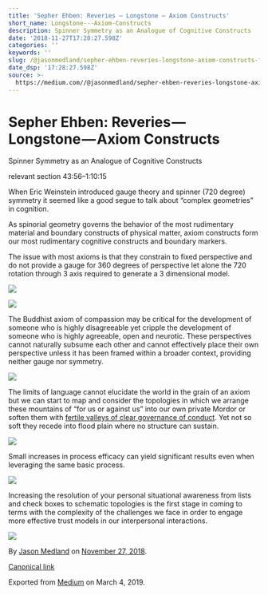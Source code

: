 ```yaml
---
title: 'Sepher Ehben: Reveries — Longstone — Axiom Constructs'
short_name: Longstone---Axiom-Constructs
description: Spinner Symmetry as an Analogue of Cognitive Constructs
date: '2018-11-27T17:28:27.598Z'
categories: ''
keywords: ''
slug: /@jasonmedland/sepher-ehben-reveries-longstone-axiom-constructs-fa97dcfebf01
date_dsp: '17:28:27.598Z'
source: >-
  https://medium.com//@jasonmedland/sepher-ehben-reveries-longstone-axiom-constructs-fa97dcfebf01
---
```


# Sepher Ehben: Reveries — Longstone — Axiom Constructs

Spinner Symmetry as an Analogue of Cognitive Constructs

relevant section 43:56–1:10:15

When Eric Weinstein introduced gauge theory and spinner (720 degree) symmetry it seemed like a good segue to talk about “complex geometries” in cognition.

As spinorial geometry governs the behavior of the most rudimentary material and boundary constructs of physical matter, axiom constructs form our most rudimentary cognitive constructs and boundary markers.

The issue with most axioms is that they constrain to fixed perspective and do not provide a gauge for 360 degrees of perspective let alone the 720 rotation through 3 axis required to generate a 3 dimensional model.

![](https://cdn-images-1.medium.com/max/600/1*j3MWCxVUOv2UgNPcgmT5VQ.png)

![](https://cdn-images-1.medium.com/max/600/1*FM_aiUVv-wfz3c32_jm8vA.png)

The Buddhist axiom of compassion may be critical for the development of someone who is highly disagreeable yet cripple the development of someone who is highly agreeable, open and neurotic. These perspectives cannot naturally subsume each other and cannot effectively place their own perspective unless it has been framed within a broader context, providing neither gauge nor symmetry.

![](https://cdn-images-1.medium.com/max/800/1*QJd_2f5gAe-tTPMP1-HrfQ.jpeg)

The limits of language cannot elucidate the world in the grain of an axiom but we can start to map and consider the topologies in which we arrange these mountains of “for us or against us” into our own private Mordor or soften them with [fertile valleys of clear governance of conduct](https://www.youtube.com/watch?v=o6j5aQhaQR4). Yet not so soft they recede into flood plain where no structure can sustain.

![](https://cdn-images-1.medium.com/max/800/1*aXaK9SipylukLXgLI5oUHw.png)

Small increases in process efficacy can yield significant results even when leveraging the same basic process.

![](https://cdn-images-1.medium.com/max/800/1*GT3O4Oywru6_2nDl1-L7aw.png)

Increasing the resolution of your personal situational awareness from lists and check boxes to schematic topologies is the first stage in coming to terms with the complexity of the challenges we face in order to engage more effective trust models in our interpersonal interactions.

![](https://cdn-images-1.medium.com/max/800/1*Pl2r4EiYdKZnho8fO-WClg.png)

By [Jason Medland](https://medium.com/@jasonmedland) on [November 27, 2018](https://medium.com/p/fa97dcfebf01).

[Canonical link](https://medium.com/@jasonmedland/sepher-ehben-reveries-longstone-axiom-constructs-fa97dcfebf01)

Exported from [Medium](https://medium.com) on March 4, 2019.